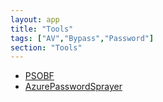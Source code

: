 ```yaml
---
layout: app
title: "Tools"
tags: ["AV","Bypass","Password"]
section: "Tools"
---
```



- [PSOBF](https://github.com/TaurusOmar/psobf)
- [AzurePasswordSprayer](https://github.com/boringthegod/AzurePasswordSprayer)